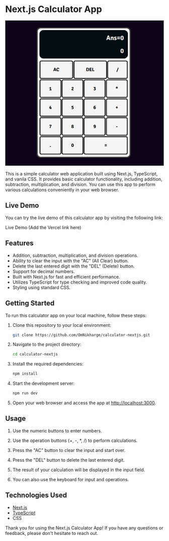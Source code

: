 # Next.js Calculator App

![Calculator App Screenshot](images/ui.png)

This is a simple calculator web application built using Next.js, TypeScript, and vanila CSS. It provides basic calculator functionality, including addition, subtraction, multiplication, and division. You can use this app to perform various calculations conveniently in your web browser.

## Live Demo
You can try the live demo of this calculator app by visiting the following link:

Live Demo (Add the Vercel link here)

## Features

- Addition, subtraction, multiplication, and division operations.
- Ability to clear the input with the "AC" (All Clear) button.
- Delete the last entered digit with the "DEL" (Delete) button.
- Support for decimal numbers.
- Built with Next.js for fast and efficient performance.
- Utilizes TypeScript for type checking and improved code quality.
- Styling using standard CSS.

## Getting Started

To run this calculator app on your local machine, follow these steps:

1. Clone this repository to your local environment:

   ```bash
   git clone https://github.com/OmNikharge/calculator-nextjs.git
   ```

2. Navigate to the project directory:

   ```bash
   cd calculator-nextjs
   ```

3. Install the required dependencies:

   ```bash
   npm install
   ```

4. Start the development server:

   ```bash
   npm run dev
   ```

5. Open your web browser and access the app at [http://localhost:3000](http://localhost:3000).

## Usage

1. Use the numeric buttons to enter numbers.

2. Use the operation buttons (+, -, *, /) to perform calculations.

3. Press the "AC" button to clear the input and start over.

4. Press the "DEL" button to delete the last entered digit.

5. The result of your calculation will be displayed in the input field.

6. You can also use the keyboard for input and operations.

## Technologies Used

- [Next.js](https://nextjs.org/)
- [TypeScript](https://www.typescriptlang.org/)
- CSS

Thank you for using the Next.js Calculator App! If you have any questions or feedback, please don't hesitate to reach out.


